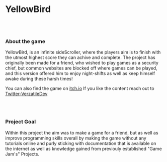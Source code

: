 # YellowBird

<br>
</br>

###  About the game

YellowBird, is an infinite sideScroller, where the players aim is to finish with the utmost highest score they can achive and complete.
The project has originally been made for a friend, who wished to play games as a security chief, but common websites are blocked off
where games can be played, and this version offered him to enjoy night-shifts as well as keep himself awake during these harsh times!


You can also find the game on [itch.io](https://verzatiledev.itch.io/yellowbird)
If you like the content reach out to [Twitter-VerzatileDev](https://twitter.com/VerzatileDev)

<br>
</br>


### Project Goal

Within this project the aim was to make a game for a friend, but as well as improve programming skills overall by making the game
without any tutorials online and purly sticking with documentation that is available on the internet as well as knowledge gained
from previouly established "Game Jam's" Projects.
